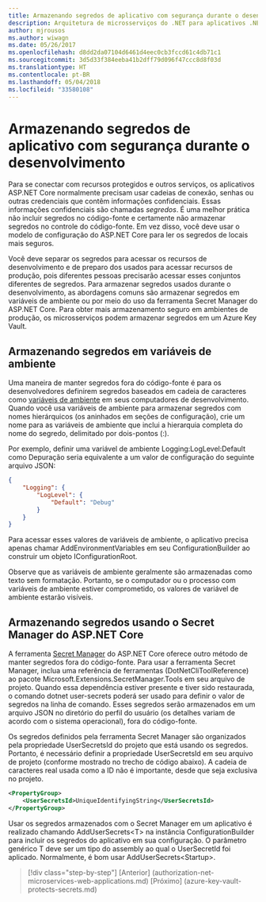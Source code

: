 ```yaml
---
title: Armazenando segredos de aplicativo com segurança durante o desenvolvimento
description: Arquitetura de microsserviços do .NET para aplicativos .NET em contêineres | Armazenando segredos de aplicativo com segurança durante o desenvolvimento
author: mjrousos
ms.author: wiwagn
ms.date: 05/26/2017
ms.openlocfilehash: d8dd2da07104d6461d4eec0cb3fccd61c4db71c1
ms.sourcegitcommit: 3d5d33f384eeba41b2dff79d096f47ccc8d8f03d
ms.translationtype: HT
ms.contentlocale: pt-BR
ms.lasthandoff: 05/04/2018
ms.locfileid: "33580108"
---
```

# <a name="storing-application-secrets-safely-during-development"></a>Armazenando segredos de aplicativo com segurança durante o desenvolvimento

Para se conectar com recursos protegidos e outros serviços, os aplicativos ASP.NET Core normalmente precisam usar cadeias de conexão, senhas ou outras credenciais que contêm informações confidenciais. Essas informações confidenciais são chamadas *segredos*. É uma melhor prática não incluir segredos no código-fonte e certamente não armazenar segredos no controle do código-fonte. Em vez disso, você deve usar o modelo de configuração do ASP.NET Core para ler os segredos de locais mais seguros.

Você deve separar os segredos para acessar os recursos de desenvolvimento e de preparo dos usados para acessar recursos de produção, pois diferentes pessoas precisarão acessar esses conjuntos diferentes de segredos. Para armazenar segredos usados durante o desenvolvimento, as abordagens comuns são armazenar segredos em variáveis de ambiente ou por meio do uso da ferramenta Secret Manager do ASP.NET Core. Para obter mais armazenamento seguro em ambientes de produção, os microsserviços podem armazenar segredos em um Azure Key Vault.

## <a name="storing-secrets-in-environment-variables"></a>Armazenando segredos em variáveis de ambiente

Uma maneira de manter segredos fora do código-fonte é para os desenvolvedores definirem segredos baseados em cadeia de caracteres como [variáveis de ambiente](https://docs.microsoft.com/aspnet/core/security/app-secrets#environment-variables) em seus computadores de desenvolvimento. Quando você usa variáveis de ambiente para armazenar segredos com nomes hierárquicos (os aninhados em seções de configuração), crie um nome para as variáveis de ambiente que inclui a hierarquia completa do nome do segredo, delimitado por dois-pontos (:).

Por exemplo, definir uma variável de ambiente Logging:LogLevel:Default como Depuração seria equivalente a um valor de configuração do seguinte arquivo JSON:

```json
{
    "Logging": {
        "LogLevel": {
            "Default": "Debug"
        }
    }
}
```

Para acessar esses valores de variáveis de ambiente, o aplicativo precisa apenas chamar AddEnvironmentVariables em seu ConfigurationBuilder ao construir um objeto IConfigurationRoot.

Observe que as variáveis de ambiente geralmente são armazenadas como texto sem formatação. Portanto, se o computador ou o processo com variáveis de ambiente estiver comprometido, os valores de variável de ambiente estarão visíveis.

## <a name="storing-secrets-using-the-aspnet-core-secret-manager"></a>Armazenando segredos usando o Secret Manager do ASP.NET Core

A ferramenta [Secret Manager](https://docs.microsoft.com/aspnet/core/security/app-secrets#secret-manager) do ASP.NET Core oferece outro método de manter segredos fora do código-fonte. Para usar a ferramenta Secret Manager, inclua uma referência de ferramentas (DotNetCliToolReference) ao pacote Microsoft.Extensions.SecretManager.Tools em seu arquivo de projeto. Quando essa dependência estiver presente e tiver sido restaurada, o comando dotnet user-secrets poderá ser usado para definir o valor de segredos na linha de comando. Esses segredos serão armazenados em um arquivo JSON no diretório do perfil do usuário (os detalhes variam de acordo com o sistema operacional), fora do código-fonte.

Os segredos definidos pela ferramenta Secret Manager são organizados pela propriedade UserSecretsId do projeto que está usando os segredos. Portanto, é necessário definir a propriedade UserSecretsId em seu arquivo de projeto (conforme mostrado no trecho de código abaixo). A cadeia de caracteres real usada como a ID não é importante, desde que seja exclusiva no projeto.

```xml
<PropertyGroup>
    <UserSecretsId>UniqueIdentifyingString</UserSecretsId>
</PropertyGroup>
```

Usar os segredos armazenados com o Secret Manager em um aplicativo é realizado chamando AddUserSecrets&lt;T&gt; na instância ConfigurationBuilder para incluir os segredos do aplicativo em sua configuração. O parâmetro genérico T deve ser um tipo do assembly ao qual o UserSecretId foi aplicado. Normalmente, é bom usar AddUserSecrets&lt;Startup&gt;.


>[!div class="step-by-step"]
[Anterior] (authorization-net-microservices-web-applications.md) [Próximo] (azure-key-vault-protects-secrets.md)
